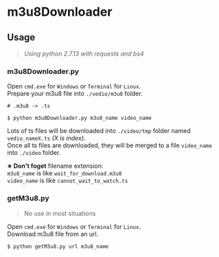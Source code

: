 m3u8Downloader
===
## Usage
> *Using python 2.7.13 with requests and bs4*
### m3u8Downloader.py  
Open `cmd.exe` for `Windows` or `Terminal` for `Linux`.  
Prepare your m3u8 file into `./vedio/m3u8` folder.
```
# .m3u8 -> .ts

$ python m3u8Downloader.py m3u8_name video_name 
```
Lots of ts files will be downloaded into `./video/tmp` folder named `vedio_nameX.ts` *(X is index)*.  
Once all ts files are downloaded, they will be merged to a file `video_name` into `./video` folder.  

**※ Don't foget** filename extension:  
`m3u8_name` is like `wait_for_download.m3u8`   
`video_name` is like `cannot_wait_to_watch.ts` 
### getM3u8.py
> No use in most situations

Open `cmd.exe` for `Windows` or `Terminal` for `Linux`.  
Download m3u8 file from an url.
```
$ python getM3u8.py url m3u8_name
```
